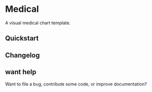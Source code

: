   # Medical

A visual medical chart template. 

## Quickstart

## Changelog

## want help
Want to file a bug, contribute some code, or improve documentation?
